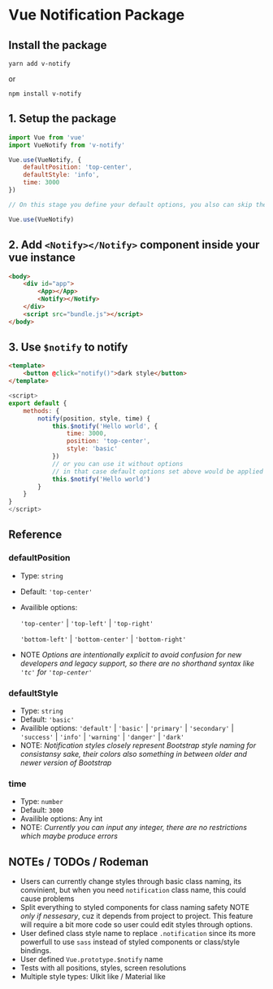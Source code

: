 # Vue Notification Package

## Install the package

`yarn add v-notify`

or

`npm install v-notify`

## 1. Setup the package
```javascript
import Vue from 'vue'
import VueNotify from 'v-notify'

Vue.use(VueNotify, {
    defaultPosition: 'top-center',
    defaultStyle: 'info',
    time: 3000
})

// On this stage you define your default options, you also can skip them

Vue.use(VueNotify)
```

## 2. Add `<Notify></Notify>` component inside your vue instance
```html
<body>
    <div id="app">
        <App></App>
        <Notify></Notify>
    </div>
    <script src="bundle.js"></script>
</body>
```
## 3. Use `$notify` to notify
```html
<template>
    <button @click="notify()">dark style</button>
</template>
```

```js
<script>
export default {
    methods: {
        notify(position, style, time) {
            this.$notify('Hello world', {
                time: 3000,
                position: 'top-center',
                style: 'basic'
            })
            // or you can use it without options
            // in that case default options set above would be applied
            this.$notify('Hello world')
        }
    }
}
</script>
```

## Reference

### **defaultPosition**
* Type: `string`
* Default: `'top-center'`
* Availible options:

    `'top-center'` | `'top-left'` | `'top-right'`

    `'bottom-left'` | `'bottom-center'` | `'bottom-right'`
* NOTE _Options are intentionally explicit to avoid confusion for new developers and legacy support, so there are no shorthand syntax like `'tc'` for `'top-center'`_
### **defaultStyle**
* Type: `string`
* Default: `'basic'`
* Availible options: `'default'` | `'basic'` | `'primary'` | `'secondary'` | `'success'` | `'info'` | `'warning'` | `'danger'` | `'dark'`
* NOTE: _Notification styles closely represent Bootstrap style naming for consistansy sake, their colors also something in between older and newer version of Bootstrap_

### **time**
* Type: `number`
* Default: `3000`
* Availible options: Any int
* NOTE: _Currently you can input any integer, there are no restrictions which maybe produce errors_

## NOTEs / TODOs / Rodeman
* Users can currently change styles through basic class naming, its convinient, but when you need `notification` class name, this could cause problems
* Split everything to styled components for class naming safety NOTE _only if nessesary_, cuz it depends from project to project. This feature will require a bit more code so user could edit styles through options.
* User defined class style name to replace `.notification` since its more powerfull to use `sass` instead of styled components or class/style bindings.
* User defined `Vue.prototype.$notify` name
* Tests with all positions, styles, screen resolutions
* Multiple style types: UIkit like / Material like